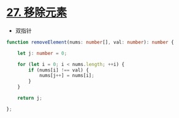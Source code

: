 
# [27. 移除元素](https://leetcode-cn.com/problems/remove-element/)

- 双指针

```typescript
function removeElement(nums: number[], val: number): number {

    let j: number = 0;

    for (let i = 0; i < nums.length; ++i) {
        if (nums[i] !== val) {
            nums[j++] = nums[i];
        }
    }

    return j;

};
```
